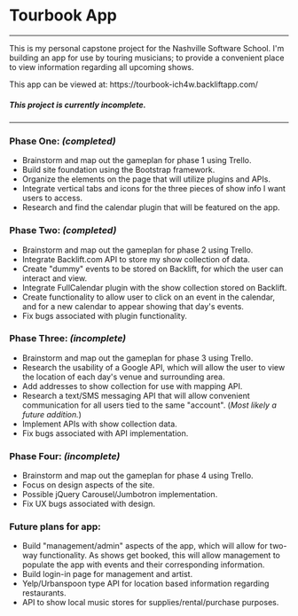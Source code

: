 <h1>Tourbook App</h1>
<hr>
<p>This is my personal capstone project for the Nashville Software School. I'm building an app for use by touring musicians; to provide a convenient place to view information regarding all upcoming shows.</p>
<p>This app can be viewed at: https://tourbook-ich4w.backliftapp.com/</p>
<h5>This project is currently incomplete.</h5><hr>
<h3>Phase One: <em>(completed)</em></h3>
<ul>
  <li>Brainstorm and map out the gameplan for phase 1 using Trello.</li>
  <li>Build site foundation using the Bootstrap framework.</li>
  <li>Organize the elements on the page that will utilize plugins and APIs.</li>
  <li>Integrate vertical tabs and icons for the three pieces of show info I want users to access.</li>
  <li>Research and find the calendar plugin that will be featured on the app.</li>
</ul>
<h3>Phase Two: <em>(completed)</em></h3>
<ul>
  <li>Brainstorm and map out the gameplan for phase 2 using Trello.</li>
  <li>Integrate Backlift.com API to store my show collection of data.</li>
  <li>Create "dummy" events to be stored on Backlift, for which the user can interact and view.</li>
  <li>Integrate FullCalendar plugin with the show collection stored on Backlift.</li>
  <li>Create functionality to allow user to click on an event in the calendar, and for a new calendar to appear showing that day's events.</li>
  <li>Fix bugs associated with plugin functionality.</li>
</ul>
<h3>Phase Three: <em>(incomplete)</em></h3>
<ul>
  <li>Brainstorm and map out the gameplan for phase 3 using Trello.</li>
  <li>Research the usability of a Google API, which will allow the user to view the location of each day's venue and surrounding area.</li>
  <li>Add addresses to show collection for use with mapping API.</li>
  <li>Research a text/SMS messaging API that will allow convenient communication for all users tied to the same "account". (<em>Most likely a future addition.</em>)</li>
  <li>Implement APIs with show collection data.</li>
  <li>Fix bugs associated with API implementation.</li>
</ul>
<h3>Phase Four: <em>(incomplete)</em></h3>
<ul>
  <li>Brainstorm and map out the gameplan for phase 4 using Trello.</li>
  <li>Focus on design aspects of the site.</li>
  <li>Possible jQuery Carousel/Jumbotron implementation.</li>
  <li>Fix UX bugs associated with design.</li>
</ul>
<h3>Future plans for app: </h3>
<ul>
  <li>Build "management/admin" aspects of the app, which will allow for two-way functionality.  As shows get booked, this will allow management to populate the app with events and their corresponding information.</li>
  <li>Build login-in page for management and artist.</li>
  <li>Yelp/Urbanspoon type API for location based information regarding restaurants.</li>
  <li>API to show local music stores for supplies/rental/purchase purposes.</li>
</ul>
  
